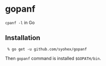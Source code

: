 # gopanf

`cpanf -l` in Go

## Installation

```
 % go get -u github.com/syohex/gopanf
```

Then `gopanf` command is installed `$GOPATH/bin`.
